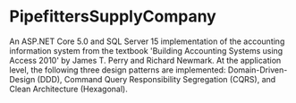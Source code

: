 # PipefittersSupplyCompany

An ASP.NET Core 5.0 and SQL Server 15 implementation of the accounting information system from the textbook 'Building Accounting Systems using Access 2010' by James T. Perry and Richard Newmark. At the application level, the following three design patterns are implemented: Domain-Driven-Design (DDD), Command Query Responsibility Segregation (CQRS), and Clean Architecture (Hexagonal).
